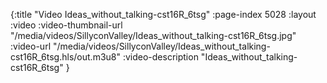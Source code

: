 {:title "Video Ideas_without_talking-cst16R_6tsg" :page-index 5028 :layout :video :video-thumbnail-url "/media/videos/SillyconValley/Ideas_without_talking-cst16R_6tsg.jpg" :video-url "/media/videos/SillyconValley/Ideas_without_talking-cst16R_6tsg.hls/out.m3u8" :video-description "Ideas_without_talking-cst16R_6tsg" }
